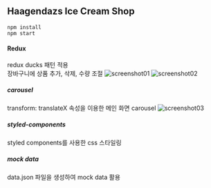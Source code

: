 ## Haagendazs Ice Cream Shop
```
npm install
npm start
```

#### Redux
redux ducks 패턴 적용   
장바구니에 상품 추가, 삭제, 수량 조절
![screenshot01](https://user-images.githubusercontent.com/93629526/169923077-79e67adb-c7df-4fb8-a294-8a068d898cd0.jpg)
![screenshot02](https://user-images.githubusercontent.com/93629526/169923080-c67b6d2d-f2c4-4eac-81c5-4727408c3a4c.jpg)

##### carousel
transform: translateX 속성을 이용한 메인 화면 carousel
![screenshot03](https://user-images.githubusercontent.com/93629526/169923129-cbfec818-1795-4174-9e51-becbe4156874.jpg)

##### styled-components
styled components를 사용한 css 스타일링

##### mock data
data.json 파일을 생성하여 mock data 활용
